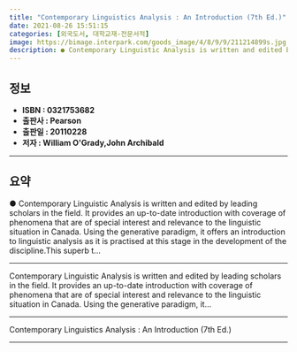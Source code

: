 ```yaml
---
title: "Contemporary Linguistics Analysis : An Introduction (7th Ed.)"
date: 2021-08-26 15:51:15
categories: [외국도서, 대학교재-전문서적]
image: https://bimage.interpark.com/goods_image/4/8/9/9/211214899s.jpg
description: ● Contemporary Linguistic Analysis is written and edited by leading scholars in the field. It provides an up-to-date introduction with coverage of phenomena th
---
```


## **정보**

- **ISBN : 0321753682**
- **출판사 : Pearson**
- **출판일 : 20110228**
- **저자 : William O'Grady,John Archibald**

------



## **요약**

●  Contemporary Linguistic Analysis is written and edited by leading scholars in the field. It provides an up-to-date introduction with coverage of phenomena that are of special interest and relevance to the linguistic situation in Canada. Using the generative paradigm, it offers an introduction to linguistic analysis as it is practised at this stage in the development of the discipline.This superb t...

------

Contemporary Linguistic Analysis is written and edited by leading scholars in the field. It provides an up-to-date introduction with coverage of phenomena that are of special interest and relevance to the linguistic situation in Canada. Using the generative paradigm, it... 

------


Contemporary Linguistics Analysis : An Introduction (7th Ed.) 

------


